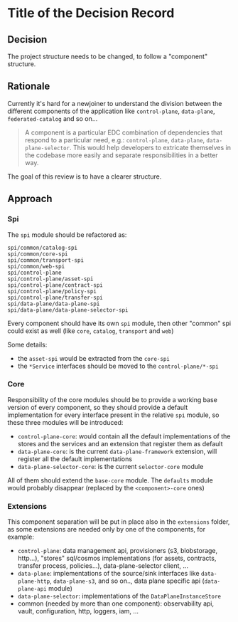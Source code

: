# Title of the Decision Record

## Decision

The project structure needs to be changed, to follow a "component" structure.

## Rationale

Currently it's hard for a newjoiner to understand the division between the different components of the application like 
`control-plane`, `data-plane`, `federated-catalog` and so on...

> A component is a particular EDC combination of dependencies that respond to a particular need, e.g.: `control-plane`, `data-plane`, `data-plane-selector`.
This would help developers to extricate themselves in the codebase more easily and separate responsibilities in a better way.

The goal of this review is to have a clearer structure.

## Approach

### Spi
The `spi` module should be refactored as:
```
spi/common/catalog-spi
spi/common/core-spi
spi/common/transport-spi
spi/common/web-spi
spi/control-plane
spi/control-plane/asset-spi
spi/control-plane/contract-spi
spi/control-plane/policy-spi
spi/control-plane/transfer-spi
spi/data-plane/data-plane-spi
spi/data-plane/data-plane-selector-spi
```
Every component should have its own `spi` module, then other "common" spi could exist as well (like `core`, `catalog`, `transport` and `web`)

Some details:
- the `asset-spi` would be extracted from the `core-spi`
- the `*Service` interfaces should be moved to the `control-plane/*-spi`

### Core
Responsibility of the core modules should be to provide a working base version of every component, so they should provide
a default implementation for every interface present in the relative `spi` module, so these three modules will be introduced:
- `control-plane-core`: would contain all the default implementations of the stores and the services and an extension that register them as default
- `data-plane-core`: is the current `data-plane-framework` extension, will register all the default implementations
- `data-plane-selector-core`: is the current `selector-core` module

All of them should extend the `base-core` module. The `defaults` module would probably disappear (replaced by the `<component>-core` ones)

### Extensions

This component separation will be put in place also in the `extensions` folder, as some extensions are needed only by one of the components, for example:
- `control-plane`: data management api, provisioners (s3, blobstorage, http...), "stores" sql/cosmos implementations (for assets, contracts, transfer process, policies...), data-plane-selector client, ...
- `data-plane`: implementations of the source/sink interfaces like `data-plane-http`, `data-plane-s3`, and so on.., data plane specific api (`data-plane-api` module)
- `data-plane-selector`: implementations of the `DataPlaneInstanceStore`
- common (needed by more than one component): observability api, vault, configuration, http, loggers, iam, ...